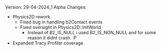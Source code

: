 Version: 29-04-2024_1 Alpha
Changes:
- Physics2D rework.
    - Fixed bug in handling b2Contact events
    - Fixed oversight in Physics2D::InitWorld
        - Instead of B2_IS_NULL i used B2_IS_NON_NULL and for some reason it didnt crash. :P
- Expanded Tracy Profiler coverage

